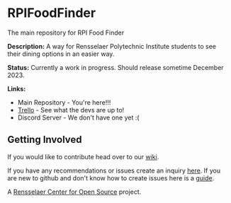 # RPIFoodFinder
The main repository for RPI Food Finder

**Description:**
A way for Rensselaer Polytechnic Institute students to see their dining options in an easier way.

**Status:**
Currently a work in progress. Should release sometime December 2023.

**Links:**

- Main Repository - You're here!!!
- [Trello](https://trello.com/b/HhGaZyTT/rpi-food-finder) - See what the devs are up to!
- Discord Server - We don't have one yet :(

## Getting Involved
If you would like to contribute head over to our [wiki](https://github.com/RPI-Food-Finder/RPIFoodFinder/wiki).

If you have any recommendations or issues create an inquiry [here](https://github.com/RPI-Food-Finder/RPIFoodFinder/issues). If you are new to github and don't know how to create issues here is a [guide](https://github.com/RPI-Food-Finder/RPIFoodFinder/wiki/How-to-open-Issues).

A [Rensselaer Center for Open Source](https://new.rcos.io/) project.
